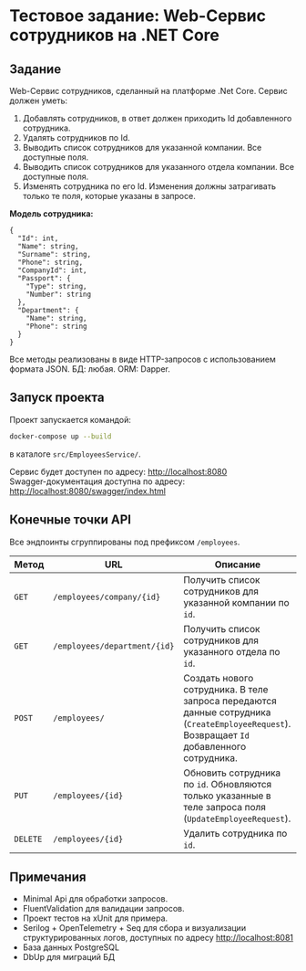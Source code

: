 # Тестовое задание: Web-Сервис сотрудников на .NET Core

## Задание

Web-Сервис сотрудников, сделанный на платформе .Net Core.
Сервис должен уметь:

1. Добавлять сотрудников, в ответ должен приходить Id добавленного сотрудника.
2. Удалять сотрудников по Id.
3. Выводить список сотрудников для указанной компании. Все доступные поля.
4. Выводить список сотрудников для указанного отдела компании. Все доступные поля.
5. Изменять сотрудника по его Id. Изменения должны затрагивать только те поля, которые указаны в запросе.

**Модель сотрудника:**

```
{
  "Id": int,
  "Name": string,
  "Surname": string,
  "Phone": string,
  "CompanyId": int,
  "Passport": {
    "Type": string,
    "Number": string
  },
  "Department": {
    "Name": string,
    "Phone": string
  }
}
```

Все методы реализованы в виде HTTP-запросов с использованием формата JSON.
БД: любая.
ORM: Dapper.

## Запуск проекта

Проект запускается командой:

```bash
docker-compose up --build
```

в каталоге `src/EmployeesService/`.

Сервис будет доступен по адресу: [http://localhost:8080](http://localhost:8080)  
Swagger-документация доступна по адресу: [http://localhost:8080/swagger/index.html](http://localhost:8080/swagger/index.html)

## Конечные точки API

Все эндпоинты сгруппированы под префиксом `/employees`.

| Метод    | URL                          | Описание                                                                                                                                   |
| -------- | ---------------------------- | ------------------------------------------------------------------------------------------------------------------------------------------ |
| `GET`    | `/employees/company/{id}`    | Получить список сотрудников для указанной компании по `id`.                                                                                |
| `GET`    | `/employees/department/{id}` | Получить список сотрудников для указанного отдела по `id`.                                                                                 |
| `POST`   | `/employees/`                | Создать нового сотрудника. В теле запроса передаются данные сотрудника (`CreateEmployeeRequest`). Возвращает `Id` добавленного сотрудника. |
| `PUT`    | `/employees/{id}`            | Обновить сотрудника по `id`. Обновляются только указанные в теле запроса поля (`UpdateEmployeeRequest`).                                   |
| `DELETE` | `/employees/{id}`            | Удалить сотрудника по `id`.                                                                                                                |

## Примечания

* Minimal Api для обработки запросов.
* FluentValidation для валидации запросов.
* Проект тестов на xUnit для примера.
* Serilog + OpenTelemetry + Seq для сбора и визуализации структурированных логов, доступных по адресу [http://localhost:8081](http://localhost:8081)  
* База данных PostgreSQL
* DbUp для миграций БД
